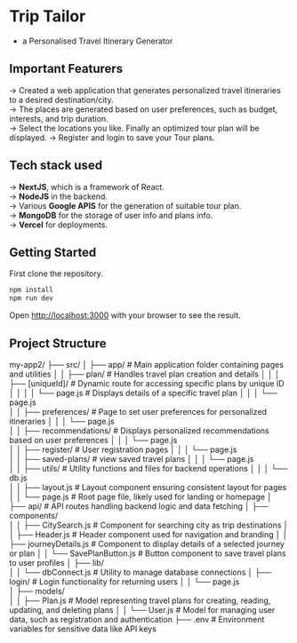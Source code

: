 # Trip Tailor   
- a Personalised Travel Itinerary Generator   

## Important Featurers   
-> Created a web application that generates personalized travel itineraries to a desired destination/city.   
-> The places are generated based on user preferences, such as budget, interests, and trip duration.   
-> Select the locations you like. Finally an optimized tour plan will be displayed.
-> Register and login to save your Tour plans.


## Tech stack used
-> **NextJS**, which is a framework of React.   
-> **NodeJS** in the backend.   
-> Various **Google APIS** for the generation of suitable tour plan.    
-> **MongoDB** for the storage of user info and plans info.   
-> **Vercel** for deployments.   

## Getting Started
First clone the repository.
```bash
npm install
npm run dev
```
Open [http://localhost:3000](http://localhost:3000) with your browser to see the result.

## Project Structure
my-app2/
├── src/
│   ├── app/                             # Main application folder containing pages and utilities
│   │   ├── plan/                        # Handles travel plan creation and details
│   │   │   ├── [uniqueId]/              # Dynamic route for accessing specific plans by unique ID
│   │   │   │   └── page.js              # Displays details of a specific travel plan
│   │   │   └── page.js                
│   │   ├── preferences/                 # Page to set user preferences for personalized itineraries
│   │   │   └── page.js                
│   │   ├── recommendations/             # Displays personalized recommendations based on user preferences
│   │   │   └── page.js                 
│   │   ├── register/                    # User registration pages
│   │   │   └── page.js                 
│   │   ├── saved-plans/                 # view saved travel plans
│   │   │   └── page.js                  
│   │   ├── utils/                       # Utility functions and files for backend operations
│   │   │   └── db.js                  
│   │   ├── layout.js                    # Layout component ensuring consistent layout for pages
│   │   └── page.js                      # Root page file, likely used for landing or homepage
│   ├── api/                             # API routes handling backend logic and data fetching
│   ├── components/                       
│   │   ├── CitySearch.js                # Component for searching city as trip destinations
│   │   ├── Header.js                    # Header component used for navigation and branding
│   │   ├── journeyDetails.js            # Component to display details of a selected journey or plan
│   │   └── SavePlanButton.js            # Button component to save travel plans to user profiles
│   ├── lib/                             
│   │   └── dbConnect.js                 # Utility to manage database connections
│   ├── login/                           # Login functionality for returning users
│   │   └── page.js                     
│   ├── models/                         
│   │   ├── Plan.js                      # Model representing travel plans for creating, reading, updating, and deleting plans
│   │   └── User.js                      # Model for managing user data, such as registration and authentication
├── .env                                  # Environment variables for sensitive data like API keys

